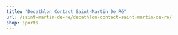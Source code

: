 ```yaml
---
title: "Decathlon Contact Saint-Martin De Ré"
url: /saint-martin-de-re/decathlon-contact-saint-martin-de-re/
shop: sports
---
```

